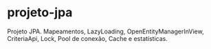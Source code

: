 # projeto-jpa
Projeto JPA. Mapeamentos, LazyLoading, OpenEntityManagerInView, CriteriaApi, Lock, Pool de conexão, Cache e estatísticas.
